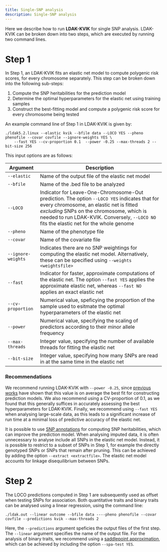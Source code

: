 ```yaml
---
title: Single-SNP analysis
description: Single-SNP analysis
---
```


Here we describe how to run **LDAK-KVIK** for single SNP analysis. LDAK-KVIK can be broken down into two steps, which are executed by running two command lines.

# Step 1

In Step 1, an LDAK-KVIK fits an elastic net model to compute polygenic risk scores, for every chromosome separately. This step can be broken down into the following sub-steps:

1. Compute the SNP heritabilities for the prediction model
2. Determine the optimal hyperparameters for the elastic net using training samples
3. Construct the best-fitting model and compute a polygenic risk score for every chromosome being tested

An example command line of Step 1 in LDAK-KVIK is given by:

```
./ldak5.2.linux --elastic kvik --bfile data --LOCO YES --pheno phenofile --covar covfile --ignore-weights YES \
    --fast YES --cv-proportion 0.1  --power -0.25 --max-threads 2 --bit-size 256
```

This input options are as follows:

| Argument |  Description | 
|------------|--------|
|`--elastic`    | Name of the output file of the elastic net model   |
|`--bfile`   | Name of the .bed file to be analyzed      |
|`--LOCO`   | Indicator for Leave-One-Chromosome-Out prediction. The option `--LOCO YES` indicates that for every chromosome, an elastic net is fitted *excluding* SNPs on the chromosome, which is needed to run LDAK-KVIK. Conversely, `--LOCO NO` fits the elastic net for the whole genome  |
|`--pheno`   | Name of the phenotype file      |
|`--covar`   | Name of the covariate file     |
|`--ignore-weights` | Indicates there are no SNP weightings for computing the elastic net model. Alternatively, these can be specified using `--weights <weightsfile>` |
|`--fast`   | Indicator for faster, approximate computations of the elastic net. The option `--fast YES` applies the approximate elastic net, whereas `--fast NO` applies an exact elastic net  |
|`--cv-proportion`   | Numerical value, speficying the proportion of the sample used to esitmate the optimal hyperparameters of the elastic net      |
|`--power`   | Numerical value, specifying the scaling of predictors according to their minor allele frequency    |
|`--max-threads`   | Integer value, specifying the number of available threads for fitting the elastic net      |
|`--bit-size`   | Integer value, specifying how many SNPs are read in at the same time in the elastic net      |

### Recommendations

We recommend running LDAK-KVIK with `--power -0.25`, since [previous works](https://www.nature.com/articles/ng.3865) have shown that this value is on average the best fit for constructing prediction models. We also recommend using a CV-proportion of 0.1, as we found that this generally suffices in accurately assessing the best hyperparameters for LDAK-KVIK. Finally, we recommend using `--fast YES` when analysing large-scale data, as this leads to a significant increase of run time at a minimal loss of predictive accuracy of the elastic net.

It is possible to use [SNP annotations](http://dougspeed.com/pre-computed-tagging-files/) for computing SNP heritabilities, which can improve the prediction model. When analysing imputed data, it is often unnecessary to analyse include all SNPs in the elastic net model. Instead, it is possible to restrict to a subset of SNPs in Step 1, for example the directly genotyped SNPs or SNPs that remain after pruning. This can be achieved by adding the option `--extract <extractfile>`. The elastic net model accounts for linkage disequilibrium between SNPs. 

# Step 2

The LOCO predictions computed in Step 1 are subsequently used as offset when testing SNPs for association. Both quantitative traits and binary traits can be analysed using a linear regression, using the command line:

```
./ldak.out --linear outcome --bfile data ----pheno phenofile --covar covfile --predictions kvik --max-threads 2
```

Here, the `--predictions` argument speficies the output files of the first step. The `--linear` argument specifies the name of the output file. For the analysis of binary traits, we recommend using a [saddlepoint approximation](/docs/assoc/spa), which can be achieved by including the option `--spa-test YES`. 

